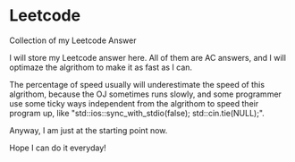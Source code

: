 # Leetcode
Collection of my Leetcode Answer

I will store my Leetcode answer here. All of them are AC answers, and I will optimaze the algrithom to make it as fast as I can.

The percentage of speed usually will underestimate the speed of this algrithom, because the OJ sometimes runs slowly, and some programmer use some ticky ways independent from the algrithom to speed their program up, like "std::ios::sync_with_stdio(false); std::cin.tie(NULL);".

Anyway, I am just at the starting point now.

Hope I can do it everyday!
